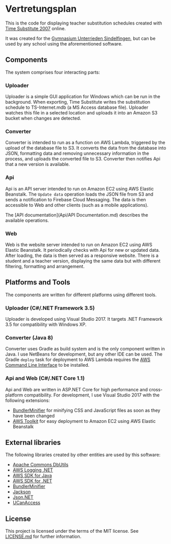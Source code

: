 # Vertretungsplan
This is the code for displaying teacher substitution schedules created with [Time Substitute 2007](http://fsware.de/) online.

It was created for the [Gymnasium Unterrieden Sindelfingen](http://www.gymnasium-unterrieden.de/), but can be used by any school using the aforementioned software.


## Components
The system comprises four interacting parts:

### Uploader
Uploader is a simple GUI application for Windows which can be run in the background.
When exporting, Time Substitute writes the substitution schedule to TS-Internet.mdb (a MS Access database file).
Uploader watches this file in a selected location and uploads it into an Amazon S3 bucket when changes are detected.

### Converter
Converter is intended to run as a function on AWS Lambda, triggered by the upload of the database file to S3.
It converts the data from the database into JSON, formatting data and removing unnecessary information in the process, and uploads the converted file to S3.
Converter then notifies Api that a new version is available.

### Api
Api is an API server intended to run on Amazon EC2 using AWS Elastic Beanstalk.
The `Update data` operation loads the JSON file from S3 and sends a notification to Firebase Cloud Messaging.
The data is then accessible to Web and other clients (such as a mobile applications).

The [API documentation](Api/API Documentation.md) describes the available operations.

### Web
Web is the website server intended to run on Amazon EC2 using AWS Elastic Beanstalk.
It periodically checks with Api for new or updated data.
After loading, the data is then served as a responsive website.
There is a student and a teacher version, displaying the same data but with different filtering, formatting and arrangement.


## Platforms and Tools
The components are written for different platforms using different tools.

### Uploader (C#/.NET Framework 3.5)
Uploader is developed using Visual Studio 2017. It targets .NET Framework 3.5 for compatibility with Windows XP.

### Converter (Java 8)
Converter uses Gradle as build system and is the only component written in Java.
I use NetBeans for development, but any other IDE can be used.
The Gradle `deploy` task for deployment to AWS Lambda requires the [AWS Command Line Interface](http://docs.aws.amazon.com/cli/latest/userguide/installing.html) to be installed.

### Api and Web (C#/.NET Core 1.1)
Api and Web are written in ASP.NET Core for high performance and cross-platform compatibility.
For development, I use Visual Studio 2017 with the following extensions:
* [BundlerMinifier](https://marketplace.visualstudio.com/items?itemName=MadsKristensen.BundlerMinifier) for minifying CSS and JavaScript files as soon as they have been changed
* [AWS Toolkit](http://docs.aws.amazon.com/toolkit-for-visual-studio/latest/user-guide/getting-set-up.html) for easy deployment to Amazon EC2 using AWS Elastic Beanstalk


## External libraries
The following libraries created by other entities are used by this software:

* [Apache Commons DbUtils](https://commons.apache.org/proper/commons-dbutils/)
* [AWS Logging .NET](https://github.com/aws/aws-logging-dotnet)
* [AWS SDK for Java](https://aws.amazon.com/sdk-for-java/)
* [AWS SDK for .NET](https://aws.amazon.com/sdk-for-net/)
* [BundlerMinifier](https://github.com/madskristensen/BundlerMinifier)
* [Jackson](https://github.com/FasterXML/jackson)
* [Json.NET](http://www.newtonsoft.com/json)
* [UCanAccess](http://ucanaccess.sourceforge.net)


## License
This project is licensed under the terms of the MIT license. See [LICENSE.md](LICENSE.md) for further information.

